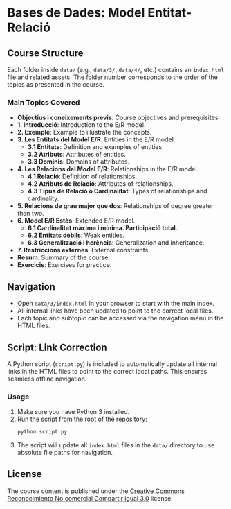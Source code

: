 # Bases de Dades: Model Entitat-Relació


## Course Structure

Each folder inside `data/` (e.g., `data/3/`, `data/4/`, etc.) contains an `index.html` file and related assets. The folder number corresponds to the order of the topics as presented in the course.

### Main Topics Covered

- **Objectius i coneixements previs**: Course objectives and prerequisites.
- **1. Introducció**: Introduction to the E/R model.
- **2. Exemple**: Example to illustrate the concepts.
- **3. Les Entitats del Model E/R**: Entities in the E/R model.
  - **3.1 Entitats**: Definition and examples of entities.
  - **3.2 Atributs**: Attributes of entities.
  - **3.3 Dominis**: Domains of attributes.
- **4. Les Relacions del Model E/R**: Relationships in the E/R model.
  - **4.1 Relació**: Definition of relationships.
  - **4.2 Atributs de Relació**: Attributes of relationships.
  - **4.3 Tipus de Relació o Cardinalitat**: Types of relationships and cardinality.
- **5. Relacions de grau major que dos**: Relationships of degree greater than two.
- **6. Model E/R Estès**: Extended E/R model.
  - **6.1 Cardinalitat màxima i mínima. Participació total.**
  - **6.2 Entitats dèbils**: Weak entities.
  - **6.3 Generalització i herència**: Generalization and inheritance.
- **7. Restriccions externes**: External constraints.
- **Resum**: Summary of the course.
- **Exercicis**: Exercises for practice.

## Navigation

- Open `data/3/index.html` in your browser to start with the main index.
- All internal links have been updated to point to the correct local files.
- Each topic and subtopic can be accessed via the navigation menu in the HTML files.

## Script: Link Correction

A Python script (`script.py`) is included to automatically update all internal links in the HTML files to point to the correct local paths. This ensures seamless offline navigation.

### Usage

1. Make sure you have Python 3 installed.
2. Run the script from the root of the repository:
   ```sh
   python script.py
   ```
3. The script will update all `index.html` files in the `data/` directory to use absolute file paths for navigation.

## License

The course content is published under the [Creative Commons Reconocimiento No comercial Compartir igual 3.0](http://creativecommons.org/licenses/by-nc-sa/3.0/) license.
